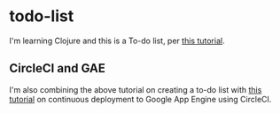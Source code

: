 # todo-list

I'm learning Clojure and this is a To-do list, per [this
tutorial](https://practicalli.github.io/clojure-webapps/create-a-project/update-project-details.html).

## CircleCI and GAE

I'm also combining the above tutorial on creating a to-do list with [this
tutorial](https://circleci.com/blog/deploying-clojure-applications-to-google-cloud/)
on continuous deployment to Google App Engine using CircleCI.
